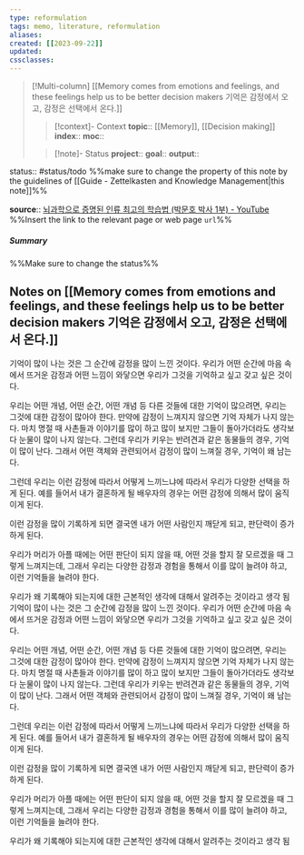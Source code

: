 ```yaml
---
type: reformulation
tags: memo, literature, reformulation
aliases: 
created: [[2023-09-22]]
updated: 
cssclasses:
---
```


> [!Multi-column] [[Memory comes from emotions and feelings, and these feelings help us to be better decision makers 기억은 감정에서 오고, 감정은 선택에서 온다.]]
>
>> [!context]- Context
>>**topic**:: [[Memory]], [[Decision making]]
>> **index**::
>>**moc**:: 
>
>> [!note]- Status
>> **project**::
>> **goal**::
>> **output**::

status:: #status/todo
%%make sure to change the property of this note by the guidelines of [[Guide - Zettelkasten and Knowledge Management|this note]]%%

**source**:: [뇌과학으로 증명된 인류 최고의 학습법 (박문호 박사 1부) - YouTube](https://www.youtube.com/watch?v=sJg8gor2Dho)
%%Insert the link to the relevant page or web page `url`%%
##### Summary
%%Make sure to change the status%%


## Notes on [[Memory comes from emotions and feelings, and these feelings help us to be better decision makers 기억은 감정에서 오고, 감정은 선택에서 온다.]]
기억이 많이 나는 것은 그 순간에 감정을 많이 느낀 것이다.
우리가 어떤 순간에 마음 속에서 뜨거운 감정과 어떤 느낌이 와닿으면 우리가 그것을 기억하고 싶고 갖고 싶은 것이다. 

우리는 어떤 개념, 어떤 순간, 어떤 개념 등 다른 것들에 대한 기억이 많으려면, 우리는 그것에 대한 감정이 많아야 한다.
만약에 감정이 느껴지지 않으면 기억 자체가 나지 않는다. 
마치 명절 때 사촌들과 이야기를 많이 하고 많이 보지만 그들이 돌아가더라도 생각보다 눈물이 많이 나지 않는다.
그런데 우리가 키우는 반려견과 같은 동물들의 경우, 기억이 많이 난다. 
그래서 어떤 객체와 관련되어서 감정이 많이 느껴질 경우, 기억이 왜 남는다.

그런데 우리는 이런 감정에 따라서 어떻게 느끼느냐에 따라서 우리가 다양한 선택을 하게 된다.
예를 들어서 내가 결혼하게 될 배우자의 경우는 어떤 감정에 의해서 많이 움직이게 된다. 

이런 감정을 많이 기록하게 되면 결국엔 내가 어떤 사람인지 깨닫게 되고, 판단력이 증가하게 된다. 

우리가 머리가 아플 때에는 어떤 판단이 되지 않을 때, 어떤 것을 할지 잘 모르겠을 때 그렇게 느껴지는데, 그래서 우리는 다양한 감정과 경험을 통해서 이를 많이 늘려야 하고, 이런 기억들을 늘려야 한다. 

우리가 왜 기록해야 되는지에 대한 근본적인 생각에 대해서 알려주는 것이라고 생각 됨 
기억이 많이 나는 것은 그 순간에 감정을 많이 느낀 것이다.
우리가 어떤 순간에 마음 속에서 뜨거운 감정과 어떤 느낌이 와닿으면 우리가 그것을 기억하고 싶고 갖고 싶은 것이다. 

우리는 어떤 개념, 어떤 순간, 어떤 개념 등 다른 것들에 대한 기억이 많으려면, 우리는 그것에 대한 감정이 많아야 한다.
만약에 감정이 느껴지지 않으면 기억 자체가 나지 않는다. 
마치 명절 때 사촌들과 이야기를 많이 하고 많이 보지만 그들이 돌아가더라도 생각보다 눈물이 많이 나지 않는다.
그런데 우리가 키우는 반려견과 같은 동물들의 경우, 기억이 많이 난다. 
그래서 어떤 객체와 관련되어서 감정이 많이 느껴질 경우, 기억이 왜 남는다.

그런데 우리는 이런 감정에 따라서 어떻게 느끼느냐에 따라서 우리가 다양한 선택을 하게 된다.
예를 들어서 내가 결혼하게 될 배우자의 경우는 어떤 감정에 의해서 많이 움직이게 된다. 

이런 감정을 많이 기록하게 되면 결국엔 내가 어떤 사람인지 깨닫게 되고, 판단력이 증가하게 된다. 

우리가 머리가 아플 때에는 어떤 판단이 되지 않을 때, 어떤 것을 할지 잘 모르겠을 때 그렇게 느껴지는데, 그래서 우리는 다양한 감정과 경험을 통해서 이를 많이 늘려야 하고, 이런 기억들을 늘려야 한다. 

우리가 왜 기록해야 되는지에 대한 근본적인 생각에 대해서 알려주는 것이라고 생각 됨 